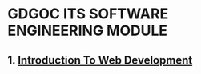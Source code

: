 # GDGOC ITS SOFTWARE ENGINEERING MODULE

## 1. [Introduction To Web Development](./Introduction%20To%20Web%20Development/)
